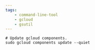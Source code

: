 ```yaml
---
tags:
    - command-line-tool
    - gcloud
    - gsutil
---
```


```shell
# Update gcloud components.
sudo gcloud components update --quiet
```
